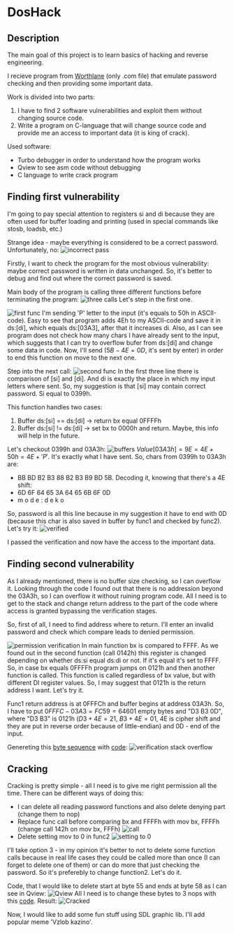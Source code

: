 # DosHack

## Description

The main goal of this project is to learn basics of hacking and reverse engineering.

I recieve program from [Worthlane](https://github.com/worthlane) (only .com file) that emulate password checking and then providing some important data. 

Work is divided into two parts:
1. I have to find 2 software vulnerabilities and exploit them without changing source code.
2. Write a program on C-language that will change source code and provide me an access to important data (it is king of crack).

Used software:
- Turbo debugger in order to understand how the program works
- Qview to see asm code without debugging
- C language to write crack program

## Finding first vulnerability

I'm going to pay special attention to registers si and di because they are often used for buffer loading and printing (used in special commands like stosb, loadsb, etc.)

Strange idea - maybe everything is considered to be a correct password. Unfortunately, no:
![incorrect pass](/assets/imgs/img6.png)

Firstly, I want to check the program for the most obvious vulnerability: maybe correct password is written in data unchanged. So, it's better to debug and find out where the correct password is saved.

Main body of the program is calling three different functions before terminating the program: ![three calls](/assets/imgs/img1.png) Let's step in the first one.

![first func](/assets/imgs/img2.png)
I'm sending 'P' letter to the input (it's equals to 50h in ASCII-code). Easy to see that program adds 4Eh to my ASCII-code and save it in ds:[di], which equals ds:[03A3], after that it increases di. Also, as I can see program does not check how many chars I have already sent to the input, which suggests that I can try to overflow bufer from ds:[di] and change some data in code.
Now, I'll send ($5B -  4E = 0D$, it's sent by enter) in order to end this function on move to the next one.

Step into the next call:
![second func](/assets/imgs/img3.png)
In the first three line there is comparison of [si] and [di]. And di is exactly the place in which my input letters where sent. So, my suggestion is that [si] may contain correct password. Si equal to 0399h. 

This function handles two cases:
1. Buffer ds:[si] == ds:[di] -> return bx equal 0FFFFh
2. Buffer ds:[si] != ds:[di] -> set bx to 0000h and return.
Maybe, this info will help in the future.

Let's checkout 0399h and 03A3h:
![buffers](/assets/imgs/img4.png)
$Value [03A3h] = 9E = 4E + 50h = 4E + 'P'$. It's exactly what I have sent. 
So, chars from 0399h to 03A3h are: 
- BB BD B2 B3 88 B2 B3 B9 BD 5B. 
Decoding it, knowing that there's a 4E shift:
- 6D 6F 64 65 3A 64 65 6B 6F 0D
- m o  d  e  :  d  e  k  o 

So, password is all this line because in my suggestion it have to end with 0D (because this char is also saved in buffer by func1 and checked by func2).
Let's try it:
![verified](/assets/imgs/img5.png)

I passed the verification and now have the access to the important data.


## Finding second vulnerability
As I already mentioned, there is no buffer size checking, so I can overflow it. Looking through the code I found out that there is no addression beyond the 03A3h, so I can overflow it without ruining program code. All I need is to get to the stack and change return address to the part of the code where access is granted bypassing the verification stages.

So, first of all, I need to find address where to return. I'll enter an invalid password and check which compare leads to denied permission. 

![permission verification](/assets/imgs/img7.png)
In main function bx is compared to FFFF. As we found out in the second function (call 0142h) this register is changed depending on whether ds:si equal ds:di or not. If it's equal it's set to FFFF. So, in case bx equals 0FFFFh program jumps on 0121h and then another function is called. This function is called regardless of bx value, but with different DI register values. So, I may suggest that 0121h is the return address I want. Let's try it. 

Func1 return address is at 0FFFCh and buffer begins at address 03A3h. So, I have to put $0FFFC - 03A3 = FC59 = 64601$ empty bytes and "D3 B3 0D", where "D3 B3" is 0121h ($D3 + 4E = 21$, $B3 + 4E = 01$, 4E is cipher shift and they are put in reverse order because of little-endian) and 0D - end of the input.

Genereting this [byte sequence](/assets/InFiles/input) with [code](/Src/Overflow/StackOverflow.cpp):
![verification stack overflow](/assets/imgs/img8.png)


## Cracking
Cracking is pretty simple - all I need is to give me right permission all the time. There can be different ways of doing this:
- I can delete all reading password functions and also delete denying part (change them to nop)
- Replace func call before comparing bx and FFFFh with mov bx, FFFFh (change call 142h on mov bx, FFFh) ![call](/assets/imgs/img7.png)
- Delete setting mov to 0 in func2 ![setting to 0](/assets/imgs/img3.png)

I'll take option 3 - in my opinion it's better to not to delete some function calls because in real life cases they could be called more than once (I can forget to delete one of them) or can do more that just checking the password. So it's preferebly to change function2. Let's do it. 

Code, that I would like to delete start at byte 55 and ends at byte 58 as I can see in Qview:
![Qview](/assets/imgs/img9.png)
All I need is to change these bytes to 3 nops with this [code](/Src/Crack/Crack.cpp). Result:
![Cracked](/assets/imgs/img10.png)

Now, I would like to add some fun stuff using SDL graphic lib. I'll add popular meme 'Vzlob kazino'.



